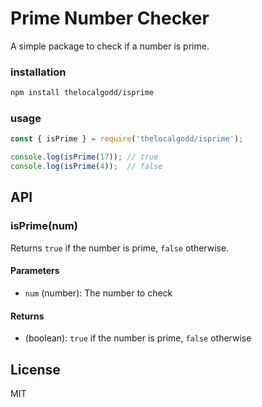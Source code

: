 # Prime Number Checker

A simple package to check if a number is prime.

### installation

```bash
npm install thelocalgodd/isprime
```

### usage

```javascript
const { isPrime } = require('thelocalgodd/isprime');

console.log(isPrime(17)); // true
console.log(isPrime(4));  // false
```


## API

### isPrime(num)

Returns `true` if the number is prime, `false` otherwise.

#### Parameters

- `num` (number): The number to check

#### Returns

- (boolean): `true` if the number is prime, `false` otherwise

## License

MIT